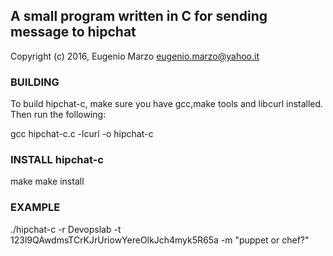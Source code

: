 ## A small program written in C for sending message to hipchat

Copyright (c) 2016, Eugenio Marzo <eugenio.marzo@yahoo.it>

### BUILDING

To build hipchat-c, make sure you have gcc,make tools and libcurl
installed. Then run the following:

gcc hipchat-c.c  -lcurl -o hipchat-c

### INSTALL hipchat-c

make
make install

### EXAMPLE 

./hipchat-c -r Devopslab -t 123l9QAwdmsTCrKJrUriowYereOlkJch4myk5R65a -m "puppet or chef?"
